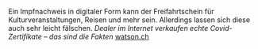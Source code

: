 Ein Impfnachweis in digitaler Form kann der Freifahrtschein für Kulturveranstaltungen, Reisen und mehr sein. Allerdings lassen sich diese auch sehr leicht fälschen. _Dealer im Internet verkaufen echte Covid-Zertifikate – das sind die Fakten_ [watson.ch](https://www.watson.ch/digital/schweiz/415411878-covid-zertifikat-taeuschend-echte-fakes-in-der-schweiz-im-umlauf)